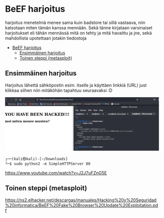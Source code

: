 # BeEF harjoitus

harjoitus menetelmä menee sama kuin badstore tai sillä vastaava, niin katsotaan miten tämän kanssa mennään. Sekä tänne kirjataan varsinaiset harjoitukset eli tähän mennässä mitä on tehty ja mitä havaittu ja jne, sekä mahdollista upotettaan jotakin tiedostoja 

- [BeEF harjoitus](#beef-harjoitus)
    * [Ensimmäinen harjoitus](#ensimmäinen-harjoitus)
    * [Toinen steppi (metasploit)](#toinen-steppi-metasploit)

## Ensimmäinen harjoitus

Harjoitus lähettä sähköpostin esim. itselle ja käyttäen linkkiä (URL) just klikkaa siihen niin mitäköhän tapahtuu seuraavaksi :D

![Alt text](../beef-harj/beef-6.PNG)

```
┌──(kali㉿kali)-[~/Downloads]
└─$ sudo python2 -m SimpleHTTPServer 80  
```

https://www.youtube.com/watch?v=J2J7uFZnG5E


## Toinen steppi (metasploit)

https://ns2.elhacker.net/descargas/manuales/Hacking%20y%20Seguridad%20informatica/BeEF%20Fake%20Browser%20Update%20Exploitation.pdf





